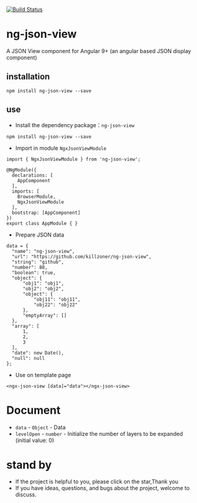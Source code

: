[![Build Status](https://travis-ci.org/killzoner/ng-json-view.svg?branch=master)](https://travis-ci.org/killzoner/ng-json-view)

# ng-json-view
A JSON View component for Angular 9+ (an angular based JSON display component)

## installation

```
npm install ng-json-view --save
```

## use
- Install the dependency package：`ng-json-view`

```
npm install ng-json-view --save
```

- Import in module `NgxJsonViewModule`

```
import { NgxJsonViewModule } from 'ng-json-view';

@NgModule({
  declarations: [
    AppComponent
  ],
  imports: [
    BrowserModule,
    NgxJsonViewModule
  ],
  bootstrap: [AppComponent]
})
export class AppModule { }
```

- Prepare JSON data

```
data = {
  "name": "ng-json-view",
  "url": "https://github.com/killzoner/ng-json-view",
  "string": "github",
  "number": 88,
  "boolean": true,
  "object": {
      "obj1": "obj1",
      "obj2": "obj2",
      "object": {
          "obj11": "obj11",
          "obj22": "obj22"
      },
      "emptyArray": []
  },
  "array": [
      1,
      2,
      3
  ],
  "date": new Date(),
  "null": null
};
```

- Use on template page

```
<ngx-json-view [data]="data"></ngx-json-view>
```

# Document
- `data` - `Object` - Data
- `levelOpen` - `number` - Initialize the number of layers to be expanded (initial value: 0)

# stand by

- If the project is helpful to you, please click on the star,Thank you
- If you have ideas, questions, and bugs about the project, welcome to discuss.
